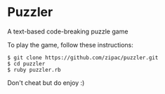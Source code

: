 # Puzzler

A text-based code-breaking puzzle game

To play the game, follow these instructions:

```
$ git clone https://github.com/zipac/puzzler.git
$ cd puzzler
$ ruby puzzler.rb
```

Don't cheat but do enjoy :)